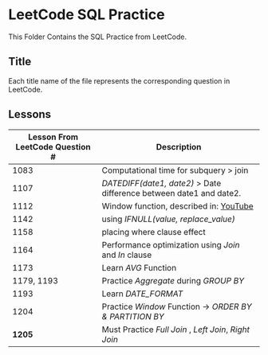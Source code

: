 # LeetCode SQL Practice
This Folder Contains the SQL Practice from LeetCode.
## Title
Each title name of the file represents the corresponding question in LeetCode.
## Lessons

| **Lesson From LeetCode Question #**                           | **Description**                            |
|--------------------------------------|---------------------------------------------------------------------------------|
| 1083                     | Computational time for subquery > join                                          |
| 1107                     | *DATEDIFF(date1, date2)* > Date difference between date1 and date2.             |
| 1112                     | Window function, described in: [YouTube](https://www.youtube.com/watch?v=7NBt0V8ebGk) |
| 1142                     | using *IFNULL(value, replace_value)*                                            |
| 1158                     | placing where clause effect                                                     |
| 1164                     | Performance optimization using *Join* and *In* clause                           |
| 1173                     | Learn *AVG* Function                                                            |
| 1179, 1193               | Practice *Aggregate* during *GROUP BY*                                          |
| 1193                     | Learn *DATE_FORMAT*                                                             |
| 1204                     | Practice *Window* Function -> *ORDER BY & PARTITION BY*                         |
| **1205**                 | Must Practice *Full Join* , *Left Join*, *Right Join*                           |

